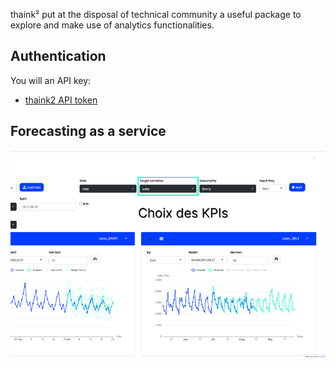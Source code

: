 thaink² put at the disposal of technical community  a useful package to explore and make use of analytics functionalities. 


## Authentication 

You will an API key:  

* [thaink2 API token](https://opensource.thaink2.com/app/th2token)

## Forecasting as a service 

![forecasting](https://github.com/thaink2/th2analytics/blob/main/forecasting_demo.gif)
